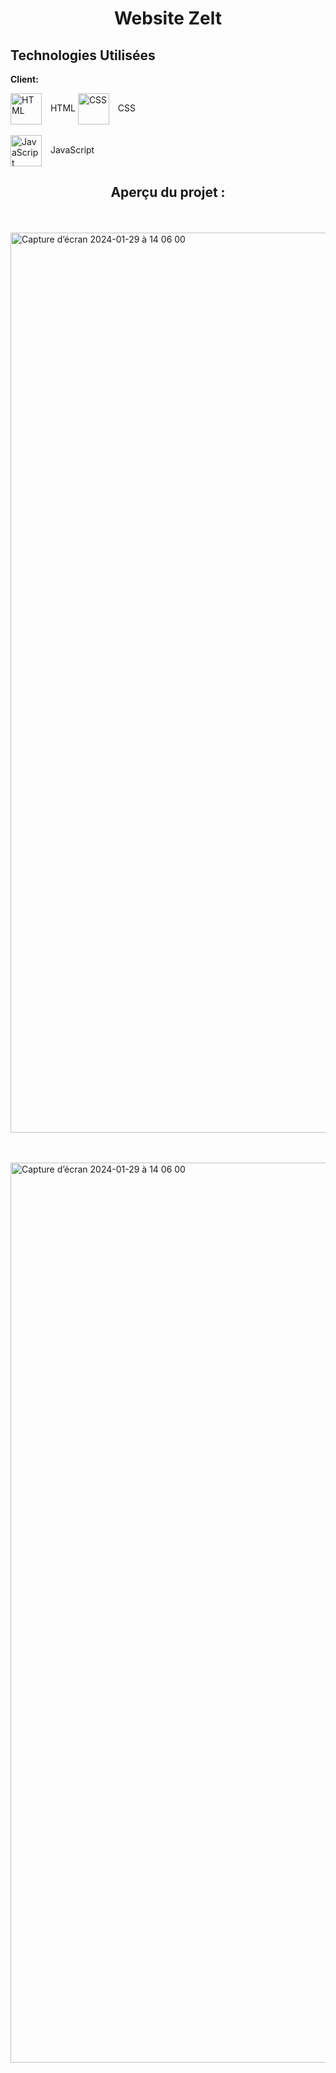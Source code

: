 
# <h1 align="center">Website Zelt</h1>


## Technologies Utilisées

**Client:**  

<img align="center" alt="HTML" width="50px" style="padding-right:10px;" src="https://cdn.jsdelivr.net/gh/devicons/devicon/icons/html5/html5-plain.svg">  HTML</img>
<img align="center" alt="CSS" width="50px" style="padding-right:10px;" src="https://cdn.jsdelivr.net/gh/devicons/devicon/icons/css3/css3-plain.svg">  CSS</img>
<br><br>
<img align="center" alt="JavaScript" width="50px" style="padding-right:10px;" src="https://cdn.jsdelivr.net/gh/devicons/devicon/icons/javascript/javascript-plain.svg">  JavaScript</img>


<h2 align="center">Aperçu du projet :</h2>
<br><br>


<img width="1440" alt="Capture d’écran 2024-01-29 à 14 06 00" src="https://github.com/yoann90/zelt.website/assets/135041871/93f19768-43fd-4562-9245-e424f5c03bca">

<br><br>
<img width="1440" alt="Capture d’écran 2024-01-29 à 14 06 00" src="https://github.com/yoann90/zelt.website/assets/135041871/88dc5bff-2bfd-4828-a89a-e89bee30cca5">



